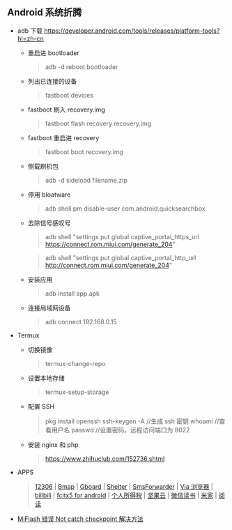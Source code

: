 ## Android 系统折腾

- adb 下载 https://developer.android.com/tools/releases/platform-tools?hl=zh-cn

  - 重启进 bootloader
    > adb -d reboot bootloader
    
  - 列出已连接的设备
    > fastboot devices
    
  - fastboot 刷入 recovery.img
    > fastboot flash recovery recovery.img
    
  - fastboot 重启进 recovery
    > fastboot boot recovery.img
    
  - 侧载刷机包
    > adb -d sideload filename.zip
    
  - 停用 bloatware
    > adb shell pm disable-user com.android.quicksearchbox
    
  - 去除信号感叹号
    > adb shell "settings put global captive_portal_https_url https://connect.rom.miui.com/generate_204"
    
    > adb shell "settings put global captive_portal_http_url http://connect.rom.miui.com/generate_204"
    
  - 安装应用
    > adb install app.apk
    
  - 连接局域网设备
    > adb connect 192.168.0.15

- Termux

  - 切换镜像
    > termux-change-repo
    
  - 设置本地存储
    > termux-setup-storage
    
  - 配置 SSH
    > pkg install openssh
    > ssh-keygen -A //生成 ssh 密钥
    > whoami //查看用户名
    > passwd //设置密码，远程访问端口为 8022
    
  - 安装 nginx 和 php
    > https://www.zhihuclub.com/152736.shtml

- APPS
  > [12306](https://mobile.12306.cn/otsmobile/h5/otsbussiness/downloadapp/downloadapp.html) | [Bmap](http://www.bmaps.cn/) | [Gboard](https://gboard-go.cn.uptodown.com/android) | [Shelter](https://f-droid.org/packages/net.typeblog.shelter/) | [SmsForwarder](https://github.com/pppscn/SmsForwarder/releases) | [Via 浏览器](https://via-browser-fast-and-light-geek-best-choice.cn.uptodown.com/android) | [bilibili](https://com-bilibili-app-in.cn.uptodown.com/android) | [fcitx5 for android](https://github.com/fcitx5-android/fcitx5-android) | [个人所得税](https://etax.chinatax.gov.cn/download/its.apk) | [坚果云](https://sj.qq.com/appdetail/nutstore.android?from_wxz=1) | [微信读书](https://weread.qq.com/web/redirect?from=NavBar) | [米家](https://g.home.mi.com/views/download-mihome.html) | [阅读](https://github.com/gedoor/legado/releases)

- [MiFlash 错误 Not catch checkpoint 解决方法](https://miuiver.com/miflash-error-not-catch-checkpoint/)
